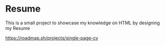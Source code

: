 # Resume
This is a small project to showcase my knowledge on HTML by designing my Resume  

https://roadmap.sh/projects/single-page-cv
